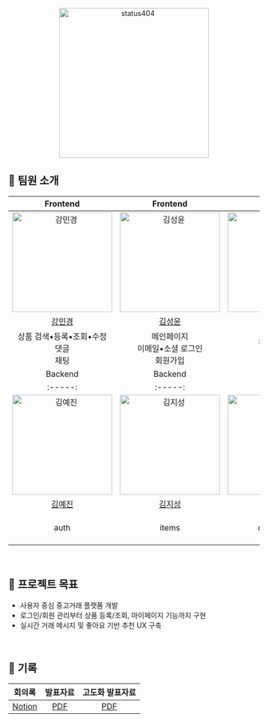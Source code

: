 <p align="center">
  <img src="https://github.com/user-attachments/assets/dc300d70-7132-43fc-8542-cae1776eb4db" width=300px alt="status404"/>
</p>

## 👥 팀원 소개  
| Frontend | Frontend | Fronted | Frontend |
| :-----: | :-----: | :------: | :------:|
| <img src="https://avatars.githubusercontent.com/u/109705781?v=4" width=200px alt="강민경"/> | <img src="https://avatars.githubusercontent.com/u/86221268?v=4" width=200px alt="김성윤"/> | <img src="https://avatars.githubusercontent.com/u/86095931?v=4" width=200px alt="김태진"/> | <img src="https://avatars.githubusercontent.com/u/127464935?v=4" width=200px alt="김남빈"/> |
| [강민경](https://github.com/mingyeong0210)|[김성윤](https://github.com/tjddbs531)|[김태진](https://github.com/crossbat)| [김남빈](https://github.com/kimnambin) | 
| 상품 검색•등록•조회•수정<br>댓글<br>채팅 | 메인페이지<br>이메일•소셜 로그인<br>회원가입 | 유저 프로필<br>마이페이지 | 무한 스크롤<br>리팩토링 |
| Backend | Backend | Backend | Backend |
| :-----: | :-----: | :------: | :------: |
| <img src="https://avatars.githubusercontent.com/u/109929675?s=96&v=4" width=200px alt="김예진"/> | <img src="https://avatars.githubusercontent.com/u/203613790?s=96&v=4" width=200px alt="김지성"/> | <img src="https://avatars.githubusercontent.com/u/93849731?s=96&v=4" width=200px alt="이정은"/> | <img src="https://avatars.githubusercontent.com/u/65845253?s=96&v=4" width=200px alt="이하은"/> |
| [김예진](https://github.com/YeJin-Kim-code)|[김지성](https://github.com/jiseong1688)|[이정은](https://github.com/foreverkiddd)|[이하은](https://github.com/gkdms0605)|
| auth | items | likes<br>comments<br>chats | users<br>location |

<br>

## 🎯 프로젝트 목표  
- 사용자 중심 중고거래 플랫폼 개발  
- 로그인/회원 관리부터 상품 등록/조회, 마이페이지 기능까지 구현  
- 실시간 거래 메시지 및 좋아요 기반 추천 UX 구축

<br>

## 🔗 기록 
| 회의록 | 발표자료 | 고도화 발표자료 |
| :---: | :---: | :---: |
| [Notion](https://www.notion.so/2-1c1f93f59cb080268d2ac5933ad7835c?pvs=4) | [PDF](../docs/DajungDajung.pdf) | [PDF](../docs/DangjunDajungFinal.pdf) |

